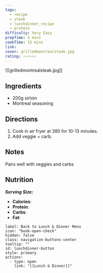```yaml
---
tags:
  - recipe
  - steak
  - lunchdinner_recipe
  - protein
difficulty: Very Easy
prepTime: 5 mins
cookTime: 15 mins
link: 
cover: grilledmontrealsteak.jpg
rating: ⭐️⭐️⭐️⭐️⭐️
---
```


![[grilledmontrealsteak.jpg]]
## Ingredients
- 200g sirloin
- Montreal seasoning

## Directions
1. Cook in air fryer at 380 for 10-13 minutes.
2. Add veggie + carb.

## Notes
Pairs well with veggies and carbs

## Nutrition
***Serving Size:***
- **Calories**: 
- **Protein**: 
- **Carbs**:
- **Fat**: 


```meta-bind-button
label: Back to Lunch & Dinner Menu
icon: "book-open-check"
hidden: false
class: navigation-buttons-center
tooltip: ""
id: lunchdinner-button
style: primary
actions:
  - type: open
    link: "[[Lunch & Dinner]]"

```
 
